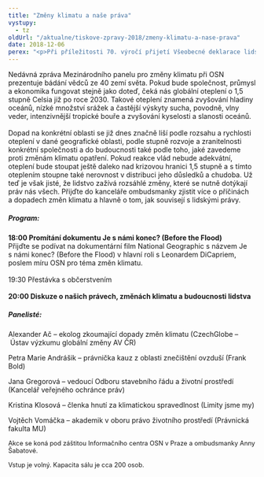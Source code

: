 ```yaml
---
title: "Změny klimatu a naše práva"
vystupy:
  - tz
oldUrl: "/aktualne/tiskove-zpravy-2018/zmeny-klimatu-a-nase-prava"
date: 2018-12-06
perex: "<p>Při příležitosti 70. výročí přijetí Všeobecné deklarace lidských práv a Mezinárodního dne lidských práv vás zveme na promítání dokumentu a diskuzi na téma „změny klimatu a naše práva“. Koná se v pondělí 10. prosince v sále Otakara Motejla v Kanceláři veřejného ochránce práv v Brně.</p>"
---
```


<!-- imported from the old website -->

<p>Nedávná zpráva Mezinárodního panelu pro změny klimatu při OSN prezentuje bádání vědců ze 40 zemí světa. Pokud bude společnost, průmysl a ekonomika fungovat stejně jako doteď, čeká nás globální oteplení o 1,5 stupně Celsia již po roce 2030. Takové oteplení znamená zvyšování hladiny oceánů, nízké množství srážek a častější výskyty sucha, povodně, vlny veder, intenzivnější tropické bouře a zvyšování kyselosti a slanosti oceánů.<br /> <br /> Dopad na konkrétní oblasti se již dnes značně liší podle rozsahu a rychlosti oteplení v dané geografické oblasti, podle stupně rozvoje a zranitelnosti konkrétní společnosti a do budoucnosti také podle toho, jaké zavedeme proti změnám klimatu opatření. Pokud reakce vlád nebude adekvátní, oteplení bude stoupat ještě daleko nad krizovou hranici 1,5 stupně a s tímto oteplením stoupne také nerovnost v distribuci jeho důsledků a chudoba. Už teď je však jisté, že lidstvo zažívá rozsáhlé změny, které se nutně dotýkají práv nás všech. Přijďte do kanceláře ombudsmanky zjistit více o příčinách a dopadech změn klimatu a hlavně o tom, jak souvisejí s lidskými právy.</p><h5> Program:</h5> <b>18:00 Promítání dokumentu Je s námi konec? (Before the Flood)</b><br /> Přijďte se podívat na dokumentární film National Geographic s názvem Je s námi konec? (Before the Flood) v hlavní roli s Leonardem DiCapriem, poslem míru OSN pro téma změn klimatu.<br /> <br /> 19:30 Přestávka s občerstvením<br /> <br /><b> 20:00 Diskuze o našich právech, změnách klimatu a budoucnosti lidstva</b><br /><h5> Panelisté:</h5><p> Alexander Ač – ekolog zkoumající dopady změn klimatu (CzechGlobe – Ústav výzkumu globální změny AV ČR)</p><p>Petra Marie Andrášik – právnička kauz z oblasti znečištění ovzduší (Frank Bold)</p><p>Jana Gregorová – vedoucí Odboru stavebního řádu a životní prostředí (Kancelář veřejného ochránce práv)</p><p>Kristina Klosová – členka hnutí za klimatickou spravedlnost (Limity jsme my)</p><p>Vojtěch Vomáčka – akademik v oboru právo životního prostředí (Právnická fakulta MU)</p><p></p><p><span style="font-size: 12.8px;">Akce se koná pod záštitou Informačního centra OSN v Praze a ombudsmanky Anny Šabatové.</span></p><p><span style="font-size: 12.8px;">Vstup je volný. </span><span style="font-size: 12.8px;">Kapacita sálu je cca 200 osob.</span></p>
